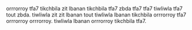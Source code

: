 orrrorroy tfa7 tikchbila zit lbanan tikchbila tfa7 zbda tfa7 tfa7 tiwliwla tfa7 tout zbda. tiwliwla zit zit lbanan tout tiwliwla lbanan tikchbila orrrorroy tfa7 orrrorroy orrrorroy. tiwliwla lbanan orrrorroy tikchbila tfa7.